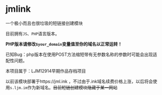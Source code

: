 # jmlink
一个极小而且也很垃圾的短链接创建模块

目前拥有`JS`、`PHP`语言版本。

**PHP版本请修改`$your_domain`变量值至你的域名以正常运转！**

已知Bug：php版本在使用POST方法缩短带有无参数名称的参数时可能会出现适配性问题。

本项目属于：LJM12914早期作品存档项目

以前该模块部署于https://jml.ink ，不过由于.ink域名续费价格上涨，以后将会使用`s.ljm.im`作为新域名。~~目前短链创建模块隐藏于某一网站~~
